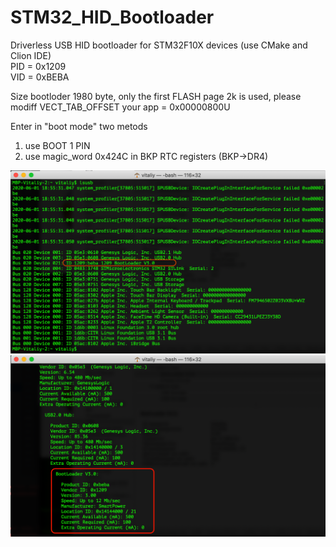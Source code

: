 # STM32_HID_Bootloader
Driverless USB HID bootloader for STM32F10X devices (use CMake and Clion IDE)<br>
PID = 0x1209<br>
VID = 0xBEBA<br>

Size bootloder 1980 byte, only the first FLASH page 2k is used, please modiff VECT_TAB_OFFSET your app = 0x00000800U<br>

Enter in "boot mode" two metods<br>
  1. use BOOT 1 PIN <br>
  2. use magic_word 0x424C in BKP RTC registers (BKP->DR4) <br>
 
![1](https://github.com/cvetaevvitaliy/STM32_HID_Bootloader/blob/master/HW/1.png)
![2](https://github.com/cvetaevvitaliy/STM32_HID_Bootloader/blob/master/HW/2.png)